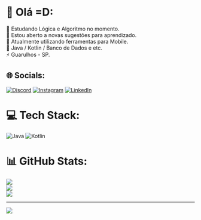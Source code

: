 # 💫 Olá =D:
🔭 Estudando Lógica e Algoritmo no momento.<br>🤝 Estou aberto a novas sugestões para aprendizado.<br>🌱 Atualmente utilizando ferramentas para Mobile.<br>💬 Java / Kotlin / Banco de Dados e etc.<br>⚡ Guarulhos - SP.


## 🌐 Socials:
[![Discord](https://img.shields.io/badge/Discord-%237289DA.svg?logo=discord&logoColor=white)](https://discord.gg/jeancosta93#6247) [![Instagram](https://img.shields.io/badge/Instagram-%23E4405F.svg?logo=Instagram&logoColor=white)](https://instagram.com/jeancosta93) [![LinkedIn](https://img.shields.io/badge/LinkedIn-%230077B5.svg?logo=linkedin&logoColor=white)](https://linkedin.com/in/jean-costa-72a93a268/) 

# 💻 Tech Stack:
![Java](https://img.shields.io/badge/java-%23ED8B00.svg?style=for-the-badge&logo=java&logoColor=white) ![Kotlin](https://img.shields.io/badge/kotlin-%230095D5.svg?style=for-the-badge&logo=kotlin&logoColor=white)
# 📊 GitHub Stats:
![](https://github-readme-stats.vercel.app/api?username=jeancosta93&theme=onedark&hide_border=false&include_all_commits=false&count_private=false)<br/>
![](https://github-readme-streak-stats.herokuapp.com/?user=jeancosta93&theme=onedark&hide_border=false)<br/>
![](https://github-readme-stats.vercel.app/api/top-langs/?username=jeancosta93&theme=onedark&hide_border=false&include_all_commits=false&count_private=false&layout=compact)

---
[![](https://visitcount.itsvg.in/api?id=jeancosta93&icon=0&color=0)](https://visitcount.itsvg.in)

<!-- Proudly created with GPRM ( https://gprm.itsvg.in ) -->
